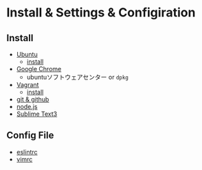 Install & Settings & Configiration
========

Install
-------

- [Ubuntu](https://www.ubuntulinux.jp/)
    - [install](./docs/ubuntu.md)
- [Google Chrome](https://www.google.co.jp/chrome/browser/desktop/index.html)
	- ubuntuソフトウェアセンター or `dpkg`
- [Vagrant](https://www.vagrantup.com/)
    - [install](./docs/vagrant.md)
- [git & github](./docs/git.md)
- [node.js](./docs/node.md)
- [Sublime Text3](./docs/sublime.md)


Config File
-----------
- [eslintrc](./conf/eslint)
- [vimrc](./conf/vimrc)